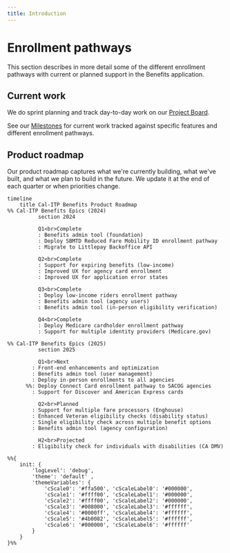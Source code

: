 ```yaml
---
title: Introduction
---
```


# Enrollment pathways

This section describes in more detail some of the different enrollment pathways with current or planned support in the Benefits application.

## Current work

We do sprint planning and track day-to-day work on our [Project Board][board].

See our [Milestones][milestones] for current work tracked against specific features and different enrollment pathways.

## Product roadmap

Our product roadmap captures what we're currently building, what we've built, and what we plan to build in the future. We update it at the end of each quarter or when priorities change.

```mermaid
timeline
    title Cal-ITP Benefits Product Roadmap
%% Cal-ITP Benefits Epics (2024)
          section 2024

          Q1<br>Complete
          : Benefits admin tool (foundation)
          : Deploy SBMTD Reduced Fare Mobility ID enrollment pathway
          : Migrate to Littlepay Backoffice API

          Q2<br>Complete
          : Support for expiring benefits (low-income)
          : Improved UX for agency card enrollment
          : Improved UX for application error states

          Q3<br>Complete
          : Deploy low-income riders enrollment pathway
          : Benefits admin tool (agency users)
          : Benefits admin tool (in-person eligibility verification)

          Q4<br>Complete
          : Deploy Medicare cardholder enrollment pathway
          : Support for multiple identity providers (Medicare.gov)

%% Cal-ITP Benefits Epics (2025)
          section 2025

          Q1<br>Next
        : Front-end enhancements and optimization
        : Benefits admin tool (user management)
        : Deploy in-person enrollments to all agencies
      %%: Deploy Connect Card enrollment pathway to SACOG agencies
        : Support for Discover and American Express cards

          Q2<br>Planned
        : Support for multiple fare processors (Enghouse)
        : Enhanced Veteran eligibility checks (disability status)
        : Single eligibility check across multiple benefit options
        : Benefits admin tool (agency configuration)

          H2<br>Projected
        : Eligibility check for individuals with disabilities (CA DMV)

%%{
    init: {
        'logLevel': 'debug',
        'theme': 'default' ,
        'themeVariables': {
            'cScale0': '#ffa500', 'cScaleLabel0': '#000000',
            'cScale1': '#ffff00', 'cScaleLabel1': '#000000',
            'cScale2': '#ffff00', 'cScaleLabel2': '#000000',
            'cScale3': '#008000', 'cScaleLabel3': '#ffffff',
            'cScale4': '#0000ff', 'cScaleLabel4': '#ffffff',
            'cScale5': '#4b0082', 'cScaleLabel5': '#ffffff',
            'cScale6': '#000000', 'cScaleLabel6': '#ffffff'
        }
    }
}%%
```
[board]: https://github.com/orgs/cal-itp/projects/8/views/1
[milestones]: https://github.com/cal-itp/benefits/milestones
